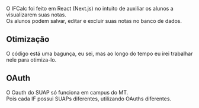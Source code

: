 O IFCalc foi feito em React (Next.js) no intuito de auxiliar os alunos a visualizarem suas notas.  
Os alunos podem salvar, editar e excluir suas notas no banco de dados.

## Otimização
O código está uma bagunça, eu sei, mas ao longo do tempo eu irei trabalhar nele para otimiza-lo.

## OAuth
O Oauth do SUAP só funciona em campus do MT.  
Pois cada IF possui SUAPs diferentes, utilizando OAuths diferentes.